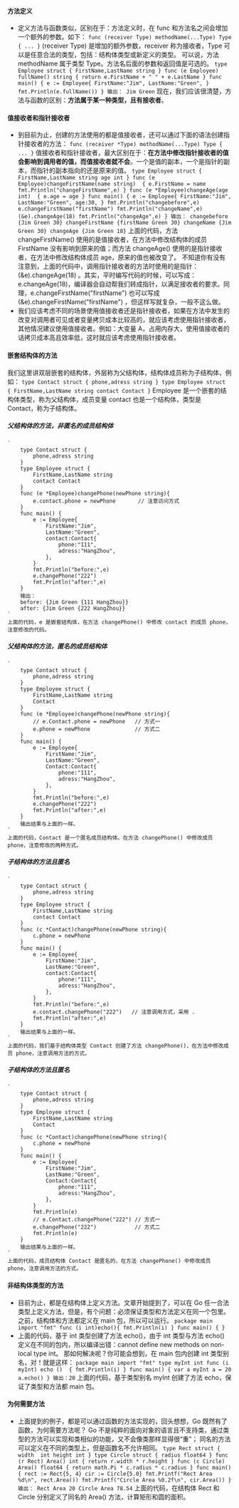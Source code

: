 #### 方法定义
- 定义方法与函数类似，区别在于：方法定义时，在 func 和方法名之间会增加一个额外的参数。如下：
    `
        func (receiver Type) methodName(...Type) Type {
            ...
        }
    `
    (receiver Type) 是增加的额外参数，receiver 称为接收者，Type 可以是任意合法的类型，包括：结构体类型或新定义的类型。
    可以说，方法 methodName 属于类型 Type。方法名后面的参数和返回值是可选的。
    `
        type Employee struct {
            FirstName,LastName string
        }
        func (e Employee) fullName() string {
            return e.FirstName + " " + e.LastName
        }
        func main() {
            e := Employee{
                FirstName:"Jim",
                LastName:"Green",
            }
            fmt.Println(e.fullName())
        }
        输出：
        Jim Green
    `
    现在，我们应该很清楚，方法与函数的区别：**方法属于某一种类型，且有接收者**。

#### 值接收者和指针接收者
- 到目前为止，创建的方法使用的都是值接收者，还可以通过下面的语法创建指针接收者的方法：
    `
        func (receiver *Type) methodName(...Type) Type {
            ...
        }
    `
    值接收者和指针接收者，最大区别在于：**在方法中修改指针接收者的值会影响到调用者的值，而值接收者就不会**。一个是值的副本，一个是指针的副本，而指针的副本指向的还是原来的值。
    `
        type Employee struct {
            FirstName,LastName string
            age int
        }
        func (e Employee)changeFirstName(name string)  {
            e.FirstName = name
            fmt.Println("changeFirstName",e)
        }
        func (e *Employee)changeAge(age int)  {
            e.age = age
        }
        func main() {
            e := Employee{
                FirstName:"Jim",
                LastName:"Green",
                age:30,
            }
            fmt.Println("changebefore",e)
            e.changeFirstName("firstName")
            fmt.Println("changeName",e)
            (&e).changeAge(18)
            fmt.Println("changeAge",e)
        }
        输出：
        changebefore {Jim Green 30}
        changeFirstName {firstName Green 30}
        changeName {Jim Green 30}
        changeAge {Jim Green 18}
    `
    上面的代码，方法 changeFirstName() 使用的是值接收者，在方法中修改结构体的成员 FirstName 没有影响到原来的值；而方法 changeAge() 使用的是指针接收者，在方法中修改结构体成员 age，原来的值也被改变了。
    不知道你有没有注意到，上面的代码中，调用指针接收者的方法时使用的是指针：(&e).changeAge(18) 。其实，平时编写代码的时候，可以写成：e.changeAge(18)，编译器会自动帮我们转成指针，以满足接收者的要求。同理，e.changeFirstName("firstName") 也可以写成 (&e).changeFirstName("firstName") ，但这样写就复杂，一般不这么做。
- 我们应该考虑不同的场景使用值接收者还是指针接收者，如果在方法中发生的改变对调用者可见或者变量拷贝成本比较高的，就应该考虑使用指针接收者，其他情况建议使用值接收者。例如：大变量 A，占用内存大，使用值接收者的话拷贝成本高且效率低，这时就应该考虑使用指针接收者。

#### 嵌套结构体的方法
我们这里讲双层嵌套的结构体，外层称为父结构体，结构体成员称为子结构体，例如：
`
    type Contact struct {
        phone,adress string
    }
    type Employee struct {
        FirstName,LastName string
        contact Contact
    }
`
Employee 是一个嵌套的结构体类型，称为父结构体，成员变量 contact 也是一个结构体，类型是 Contact，称为子结构体。
##### 父结构体的方法，非匿名的成员结构体
    `
        type Contact struct {
            phone,adress string
        }
        type Employee struct {
            FirstName,LastName string
            contact Contact
        }
        func (e *Employee)changePhone(newPhone string){
            e.contact.phone = newPhone       // 注意访问方式
        }
        func main() {
            e := Employee{
                FirstName:"Jim",
                LastName:"Green",
                contact:Contact{
                    phone:"111",
                    adress:"HangZhou",
                },
            }
            fmt.Println("before:",e)
            e.changePhone("222")
            fmt.Println("after:",e)
        }
        输出：
        before: {Jim Green {111 HangZhou}}
        after: {Jim Green {222 HangZhou}}
    `
    上面的代码，e 是嵌套结构体，在方法 changePhone() 中修改 contact 的成员 phone，注意修改的代码。

##### 父结构体的方法，匿名的成员结构体
    `
        type Contact struct {
            phone,adress string
        }
        type Employee struct {
            FirstName,LastName string
            Contact
        }
        func (e *Employee)changePhone(newPhone string){
            // e.Contact.phone = newPhone   // 方式一
            e.phone = newPhone              // 方式二
        }
        func main() {
            e := Employee{
                FirstName:"Jim",
                LastName:"Green",
                Contact:Contact{
                    phone:"111",
                    adress:"HangZhou",
                },
            }
            fmt.Println("before:",e)
            e.changePhone("222")
            fmt.Println("after:",e)
        }
        输出结果与上面的一样。
    `
    上面的代码，Contact 是一个匿名成员结构体。在方法 changePhone() 中修改成员 phone，注意修改的两种方式。

##### 子结构体的方法且匿名
    `
        type Contact struct {
            phone,adress string
        }
        type Employee struct {
            FirstName,LastName string
            contact Contact
        }
        func (c *Contact)changePhone(newPhone string){
            c.phone = newPhone
        }
        func main() {
            e := Employee{
                FirstName:"Jim",
                LastName:"Green",
                contact:Contact{
                    phone:"111",
                    adress:"HangZhou",
                },
            }
            fmt.Println("before:",e)
            e.contact.changePhone("222")   // 注意调用方式，采用 .
            fmt.Println("after:",e)
        }
        输出结果与上面的一样。
    `
    上面的代码，我们基于结构体类型 Contact 创建了方法 changePhone()，在方法中修改成员 phone，注意调用方法的方式。

##### 子结构体的方法且匿名
    `
        type Contact struct {
            phone,adress string
        }
        type Employee struct {
            FirstName,LastName string
            Contact
        }
        func (c *Contact)changePhone(newPhone string){
            c.phone = newPhone
        }
        func main() {
            e := Employee{
                FirstName:"Jim",
                LastName:"Green",
                Contact:Contact{
                    phone:"111",
                    adress:"HangZhou",
                },
            }
            fmt.Println(e)
            // e.Contact.changePhone("222") // 方式一
            e.changePhone("222")            // 方式二
            fmt.Println(e)
        }
        输出结果与上面的一样。
    `
    上面的代码，成员结构体 Contact 是匿名的，在方法 changePhone() 中修改成员 phone，注意调用方法的方式。

#### 非结构体类型的方法

- 目前为止，都是在结构体上定义方法。文章开始提到了，可以在 Go 任一合法类型上定义方法，但是，有个问题：必须保证类型和方法定义在同一个包里。之前，结构体和方法都定义在 main 包，所以可以运行。
    `
        package main
        import "fmt"
        func (i int)echo(){
            fmt.Println(i)
        }
        func main() {
        }
    `
- 上面的代码，基于 int 类型创建了方法 echo()，由于 int 类型与方法 echo() 定义在不同的包内，所以编译出错：cannot define new methods on non-local type int。
    那如何解决呢？你可能会想到，在 main 包内创建 int 类型别名，对！就是这样：
    `
        package main
        import "fmt"
        type myInt int
        func (i myInt) echo ()  {
            fmt.Println(i)
        }
        func main() {
            var a myInt
            a = 20
            a.echo()
        }
        输出：20
    `
    上面的代码，基于类型别名 myInt 创建了方法 echo，保证了类型和方法都 main 包。

#### 为何需要方法
- 上面提到的例子，都是可以通过函数的方法实现的，回头想想，Go 既然有了函数，为何需要方法呢？
    Go 不是纯粹的面向对象的语言且不支持类，通过类型的方法可以实现和类相似的功能，又不会像类那样显得很“重”；
    同名的方法可以定义在不同的类型上，但是函数名不允许相同。
    `
        type Rect struct {
            width  int
            height int
        }
        type Circle struct {
            radius float64
        }
        func (r Rect) Area() int {
            return r.width * r.height
        }
        func (c Circle) Area() float64 {
            return math.Pi * c.radius * c.radius
        }
        func main() {
            rect := Rect{5, 4}
            cir := Circle{5.0}
            fmt.Printf("Rect Area %d\n", rect.Area())
            fmt.Printf("Circle Area %0.2f\n", cir.Area())
        }
        输出：
        Rect Area 20
        Circle Area 78.54
    `
    上面的代码，在结构体 Rect 和 Circle 分别定义了同名的 Area() 方法，计算矩形和圆的面积。